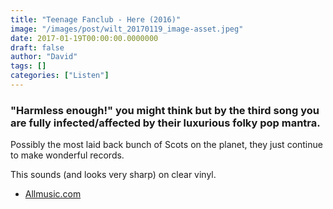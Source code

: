 ```yaml
---
title: "Teenage Fanclub - Here (2016)"
image: "/images/post/wilt_20170119_image-asset.jpeg"
date: 2017-01-19T00:00:00.0000000
draft: false
author: "David"
tags: []
categories: ["Listen"]
---
```

### "Harmless enough!" you might think but by the third song you are fully infected/affected by their luxurious folky pop mantra.

 Possibly the most laid back bunch of Scots on the planet, they just continue to make wonderful records. 

 This sounds (and looks very sharp) on clear vinyl.

-  [Allmusic.com](http://www.allmusic.com/album/here-mw0002958052)